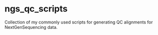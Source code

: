 ngs_qc_scripts
==============

Collection of my commonly used scripts for generating QC alignments for NextGenSequencing data.



